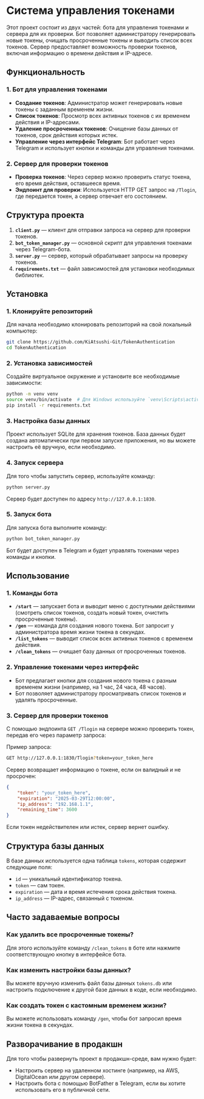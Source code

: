 # Система управления токенами

Этот проект состоит из двух частей: бота для управления токенами и сервера для их проверки. Бот позволяет администратору генерировать новые токены, очищать просроченные токены и выводить список всех токенов. Сервер предоставляет возможность проверки токенов, включая информацию о времени действия и IP-адресе.

## Функциональность

### 1. **Бот для управления токенами**
  - **Создание токенов**: Администратор может генерировать новые токены с заданным временем жизни.
  - **Список токенов**: Просмотр всех активных токенов с их временем действия и IP-адресами.
  - **Удаление просроченных токенов**: Очищение базы данных от токенов, срок действия которых истек.
  - **Управление через интерфейс Telegram**: Бот работает через Telegram и использует кнопки и команды для управления токенами.
  
### 2. **Сервер для проверки токенов**
  - **Проверка токенов**: Через сервер можно проверить статус токена, его время действия, оставшееся время.
  - **Эндпоинт для проверки**: Используется HTTP GET запрос на `/Tlogin`, где передается токен, а сервер отвечает его состоянием.

## Структура проекта

1. **`client.py`** — клиент для отправки запроса на сервер для проверки токенов.
2. **`bot_token_manager.py`** — основной скрипт для управления токенами через Telegram-бота.
3. **`server.py`** — сервер, который обрабатывает запросы на проверку токенов.
4. **`requirements.txt`** — файл зависимостей для установки необходимых библиотек.

## Установка

### 1. Клонируйте репозиторий

Для начала необходимо клонировать репозиторий на свой локальный компьютер:

```bash
git clone https://github.com/KiAtsushi-Git/TokenAuthentication
cd TokenAuthentication
```

### 2. Установка зависимостей

Создайте виртуальное окружение и установите все необходимые зависимости:

```bash
python -m venv venv
source venv/bin/activate  # Для Windows используйте `venv\Scripts\activate`
pip install -r requirements.txt
```

### 3. Настройка базы данных

Проект использует SQLite для хранения токенов. База данных будет создана автоматически при первом запуске приложения, но вы можете настроить её вручную, если необходимо.

### 4. Запуск сервера

Для того чтобы запустить сервер, используйте команду:

```bash
python server.py
```

Сервер будет доступен по адресу `http://127.0.0.1:1830`.

### 5. Запуск бота

Для запуска бота выполните команду:

```bash
python bot_token_manager.py
```

Бот будет доступен в Telegram и будет управлять токенами через команды и кнопки.

## Использование

### 1. Команды бота

- **`/start`** — запускает бота и выводит меню с доступными действиями (смотреть список токенов, создать новый токен, очистить просроченные токены).
- **`/gen`** — команда для создания нового токена. Бот запросит у администратора время жизни токена в секундах.
- **`/list_tokens`** — выводит список всех активных токенов с временем действия.
- **`/clean_tokens`** — очищает базу данных от просроченных токенов.

### 2. Управление токенами через интерфейс

- Бот предлагает кнопки для создания нового токена с разным временем жизни (например, на 1 час, 24 часа, 48 часов).
- Бот позволяет администратору просматривать список токенов и удалять просроченные.

### 3. Сервер для проверки токенов

С помощью эндпоинта `GET /Tlogin` на сервере можно проверить токен, передав его через параметр запроса:

Пример запроса:

```bash
GET http://127.0.0.1:1830/Tlogin?token=your_token_here
```

Сервер возвращает информацию о токене, если он валидный и не просрочен:

```json
{
    "token": "your_token_here",
    "expiration": "2025-03-29T12:00:00",
    "ip_address": "192.168.1.1",
    "remaining_time": 3600
}
```

Если токен недействителен или истек, сервер вернет ошибку.

## Структура базы данных

В базе данных используется одна таблица `tokens`, которая содержит следующие поля:
- `id` — уникальный идентификатор токена.
- `token` — сам токен.
- `expiration` — дата и время истечения срока действия токена.
- `ip_address` — IP-адрес, связанный с токеном.

## Часто задаваемые вопросы

### Как удалить все просроченные токены?
Для этого используйте команду `/clean_tokens` в боте или нажмите соответствующую кнопку в интерфейсе бота.

### Как изменить настройки базы данных?
Вы можете вручную изменить файл базы данных `tokens.db` или настроить подключение к другой базе данных в коде, если необходимо.

### Как создать токен с кастомным временем жизни?
Вы можете использовать команду `/gen`, чтобы бот запросил время жизни токена в секундах.

## Разворачивание в продакшн

Для того чтобы развернуть проект в продакшн-среде, вам нужно будет:
- Настроить сервер на удаленном хостинге (например, на AWS, DigitalOcean или другом сервере).
- Настроить бота с помощью BotFather в Telegram, если вы хотите использовать его в публичной сети.

